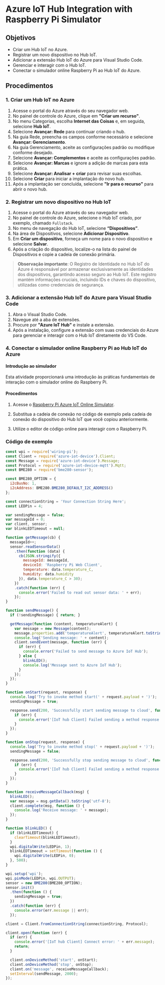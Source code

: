 # Azure IoT Hub Integration with Raspberry Pi Simulator

## Objetivos

- Criar um Hub IoT no Azure.
- Registrar um novo dispositivo no Hub IoT.
- Adicionar a extensão Hub IoT do Azure para Visual Studio Code.
- Gerenciar e interagir com o Hub IoT.
- Conectar o simulador online Raspberry Pi ao Hub IoT do Azure.

## Procedimentos

### 1. Criar um Hub IoT no Azure

1. Acesse o portal do Azure através do seu navegador web.
2. No painel de controle do Azure, clique em **"Criar um recurso"**.
3. No menu Categorias, escolha **Internet das Coisas** e, em seguida, selecione **Hub IoT**.
4. Selecione **Avançar: Rede** para continuar criando o hub.
5. Na guia Rede, preencha os campos conforme necessário e selecione **Avançar: Gerenciamento**.
6. Na guia Gerenciamento, aceite as configurações padrão ou modifique conforme desejado.
7. Selecione **Avançar: Complementos** e aceite as configurações padrão.
8. Selecione **Avançar: Marcas** e ignore a adição de marcas para esta prática.
9. Selecione **Avançar: Analisar + criar** para revisar suas escolhas.
10. Selecione **Criar** para iniciar a implantação do novo hub.
11. Após a implantação ser concluída, selecione **"Ir para o recurso"** para abrir o novo hub.

### 2. Registrar um novo dispositivo no Hub IoT

1. Acesse o portal do Azure através do seu navegador web.
2. No painel de controle do Azure, selecione o Hub IoT criado, por exemplo, chamado `Fullstack`.
3. No menu de navegação do Hub IoT, selecione **“Dispositivos”**.
4. Na área de Dispositivos, selecione **Adicionar Dispositivo**.
5. Em **Criar um dispositivo**, forneça um nome para o novo dispositivo e selecione **Salvar**.
6. Após a criação do dispositivo, localize-o na lista do painel de Dispositivos e copie a cadeia de conexão primária.

> **Observação importante**: O Registro de Identidade no Hub IoT do Azure é responsável por armazenar exclusivamente as identidades dos dispositivos, garantindo acesso seguro ao Hub IoT. Este registro mantém informações cruciais, incluindo IDs e chaves do dispositivo, utilizadas como credenciais de segurança.

### 3. Adicionar a extensão Hub IoT do Azure para Visual Studio Code

1. Abra o Visual Studio Code.
2. Navegue até a aba de extensões.
3. Procure por **"Azure IoT Hub"** e instale a extensão.
4. Após a instalação, configure a extensão com suas credenciais do Azure para gerenciar e interagir com o Hub IoT diretamente do VS Code.

### 4. Conectar o simulador online Raspberry Pi ao Hub IoT do Azure

#### Introdução ao simulador

Esta atividade proporcionará uma introdução às práticas fundamentais de interação com o simulador online do Raspberry Pi. 

#### Procedimentos

1. Acesse o [Raspberry Pi Azure IoT Online Simulator](https://azure-samples.github.io/raspberry-pi-web-simulator/#GetStarted).

2. Substitua a cadeia de conexão no código de exemplo pela cadeia de conexão do dispositivo do Hub IoT que você copiou anteriormente.

3. Utilize o editor de código online para interagir com o Raspberry Pi.

### Código de exemplo

```javascript
const wpi = require('wiring-pi');
const Client = require('azure-iot-device').Client;
const Message = require('azure-iot-device').Message;
const Protocol = require('azure-iot-device-mqtt').Mqtt;
const BME280 = require('bme280-sensor');

const BME280_OPTION = {
  i2cBusNo: 1,
  i2cAddress: BME280.BME280_DEFAULT_I2C_ADDRESS()
};

const connectionString = 'Your Connection String Here';
const LEDPin = 4;

var sendingMessage = false;
var messageId = 0;
var client, sensor;
var blinkLEDTimeout = null;

function getMessage(cb) {
  messageId++;
  sensor.readSensorData()
    .then(function (data) {
      cb(JSON.stringify({
        messageId: messageId,
        deviceId: 'Raspberry Pi Web Client',
        temperature: data.temperature_C,
        humidity: data.humidity
      }), data.temperature_C > 30);
    })
    .catch(function (err) {
      console.error('Failed to read out sensor data: ' + err);
    });
}

function sendMessage() {
  if (!sendingMessage) { return; }

  getMessage(function (content, temperatureAlert) {
    var message = new Message(content);
    message.properties.add('temperatureAlert', temperatureAlert.toString());
    console.log('Sending message: ' + content);
    client.sendEvent(message, function (err) {
      if (err) {
        console.error('Failed to send message to Azure IoT Hub');
      } else {
        blinkLED();
        console.log('Message sent to Azure IoT Hub');
      }
    });
  });
}

function onStart(request, response) {
  console.log('Try to invoke method start(' + request.payload + ')');
  sendingMessage = true;

  response.send(200, 'Successfully start sending message to cloud', function (err) {
    if (err) {
      console.error('[IoT hub Client] Failed sending a method response:\n' + err.message);
    }
  });
}

function onStop(request, response) {
  console.log('Try to invoke method stop(' + request.payload + ')');
  sendingMessage = false;

  response.send(200, 'Successfully stop sending message to cloud', function (err) {
    if (err) {
      console.error('[IoT hub Client] Failed sending a method response:\n' + err.message);
    }
  });
}

function receiveMessageCallback(msg) {
  blinkLED();
  var message = msg.getData().toString('utf-8');
  client.complete(msg, function () {
    console.log('Receive message: ' + message);
  });
}

function blinkLED() {
  if (blinkLEDTimeout) {
    clearTimeout(blinkLEDTimeout);
  }
  wpi.digitalWrite(LEDPin, 1);
  blinkLEDTimeout = setTimeout(function () {
    wpi.digitalWrite(LEDPin, 0);
  }, 500);
}

wpi.setup('wpi');
wpi.pinMode(LEDPin, wpi.OUTPUT);
sensor = new BME280(BME280_OPTION);
sensor.init()
  .then(function () {
    sendingMessage = true;
  })
  .catch(function (err) {
    console.error(err.message || err);
  });

client = Client.fromConnectionString(connectionString, Protocol);

client.open(function (err) {
  if (err) {
    console.error('[IoT hub Client] Connect error: ' + err.message);
    return;
  }

  client.onDeviceMethod('start', onStart);
  client.onDeviceMethod('stop', onStop);
  client.on('message', receiveMessageCallback);
  setInterval(sendMessage, 2000);
});
